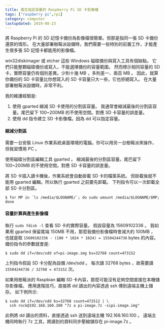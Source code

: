 ```yaml
---
title: 產生指定容量的 Raspberry Pi SD 卡影像檔
tags: ["raspberry pi",rpi]
category: computer
lastupdated: 2019-08-23
---
```


將 Raspberry Pi 的 SD 記憶卡備份為影像檔很簡單。但那是指同一張 SD 卡備份還原的情形。
在大量部署樹莓派設備時，我們需要一些特別的前置工作，才能產生很多張 SD 記憶卡都能用的影像檔。

win32diskimager 或 etcher 這些 Windows 磁碟備份與寫入工具有個缺點。
它們只能整顆磁碟備份或寫入，不能選擇備份的容量範圍。
然而標示相同容量的 SD 卡，實際容量仍有個別差異。少則十幾 MB ，多則差一、兩百 MB 。
因此，就算你備份的 SD 卡容量比你想寫入的 SD 卡容量只大一些，它也拒絕寫入。
在大量部署樹莓派設備時，非常不利。

我的維護經驗是:

1. 使用 gparted 縮減 SD 卡使用的分割區容量。
   我通常會縮減最後的分割區容量。尾巴留下 100~200MB 的不使用空間。對應 SD 卡容量的誤差量。
2. 使用 dd 指令建立 SD 卡影像檔。因為 dd 可以指定容量。

<!--more-->

#### 縮減分割區

需要一台安裝 Linux 作業系統桌面環境的電腦。你可以用另一台樹莓派來操作，但我習慣用 PC 。

使用磁碟分割區編輯工具 gparted 。
縮減最後的分割區容量。尾巴留下 100~200MB 的不使用空間。對應 SD 卡容量的誤差量。

將 SD 卡插入讀卡機後，作業系統會自動掛載 SD 卡的檔案系統。
但掛載後就不能用 gparted 編輯。所以執行 gparted 之前要先卸載。
下列指令可以一次卸載全部 SD 卡分割區。

~~~term
$ for MP in `ls /media/$LOGNAME/`; do sudo umount /media/$LOGNAME/$MP; done
~~~

#### 容量計算與產生影像檔

執行 `sudo fdisk -l` 查看 SD 卡的實際容量。
假設容量為 15609102336 。
我如果用 gparted 保留尾端 150MB 不用，那麼我備份影像檔時會減大約 100MB ，
也就是取 `15609102336 - (100 * 1024 * 1024) = 15504244736` bytes 的內容。
備份指令的參數就會是:

~~~term
$ sudo dd if=/dev/sdd of=pi-image.img bs=32768 count=473152
~~~

上列指令假設 SD 卡分配為設備 /dev/sdd 。
每次讀 32768 bytes ，故需要讀 `15504244736 / 32768 = 473152` 次。

如果用樹莓派的 Raspbian 編輯 SD 卡內容，那麼可能沒有足夠空間直接在本機儲存影像檔。
應用進階技巧，直接將 dd 讀出的內容透過 ssh 傳到遠端主機上儲存。
如下例所示:

~~~term
$ sudo dd if=/dev/sdd bs=32768 count=472512 | \
  ssh rock@192.168.160.100 "7z a pi-image.7z -sipi-image.img"
~~~

此例將 dd 讀出的資料，直接透過 ssh 送到遠端主機 192.168.160.100 。
遠端主機同時執行 7z 工具，將讀到的資料同步壓縮儲存在 pi-image.7z 。
